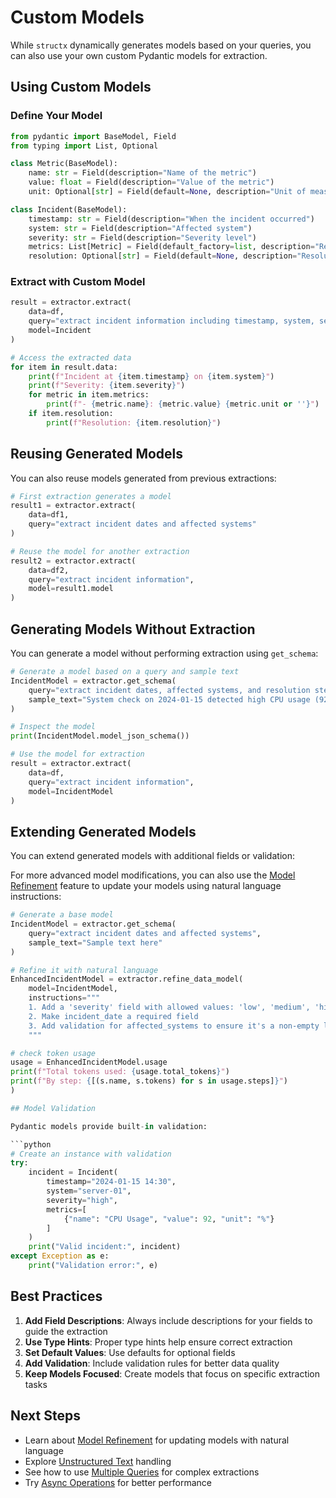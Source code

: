 # Custom Models

While `structx` dynamically generates models based on your queries, you can also
use your own custom Pydantic models for extraction.

## Using Custom Models

### Define Your Model

```python
from pydantic import BaseModel, Field
from typing import List, Optional

class Metric(BaseModel):
    name: str = Field(description="Name of the metric")
    value: float = Field(description="Value of the metric")
    unit: Optional[str] = Field(default=None, description="Unit of measurement")

class Incident(BaseModel):
    timestamp: str = Field(description="When the incident occurred")
    system: str = Field(description="Affected system")
    severity: str = Field(description="Severity level")
    metrics: List[Metric] = Field(default_factory=list, description="Related metrics")
    resolution: Optional[str] = Field(default=None, description="Resolution steps")
```

### Extract with Custom Model

```python
result = extractor.extract(
    data=df,
    query="extract incident information including timestamp, system, severity, metrics, and resolution",
    model=Incident
)

# Access the extracted data
for item in result.data:
    print(f"Incident at {item.timestamp} on {item.system}")
    print(f"Severity: {item.severity}")
    for metric in item.metrics:
        print(f"- {metric.name}: {metric.value} {metric.unit or ''}")
    if item.resolution:
        print(f"Resolution: {item.resolution}")
```

## Reusing Generated Models

You can also reuse models generated from previous extractions:

```python
# First extraction generates a model
result1 = extractor.extract(
    data=df1,
    query="extract incident dates and affected systems"
)

# Reuse the model for another extraction
result2 = extractor.extract(
    data=df2,
    query="extract incident information",
    model=result1.model
)
```

## Generating Models Without Extraction

You can generate a model without performing extraction using `get_schema`:

```python
# Generate a model based on a query and sample text
IncidentModel = extractor.get_schema(
    query="extract incident dates, affected systems, and resolution steps",
    sample_text="System check on 2024-01-15 detected high CPU usage (92%) on server-01."
)

# Inspect the model
print(IncidentModel.model_json_schema())

# Use the model for extraction
result = extractor.extract(
    data=df,
    query="extract incident information",
    model=IncidentModel
)
```

## Extending Generated Models

You can extend generated models with additional fields or validation:

For more advanced model modifications, you can also use the
[Model Refinement](model-refinement.md) feature to update your models using
natural language instructions:

````python
# Generate a base model
IncidentModel = extractor.get_schema(
    query="extract incident dates and affected systems",
    sample_text="Sample text here"
)

# Refine it with natural language
EnhancedIncidentModel = extractor.refine_data_model(
    model=IncidentModel,
    instructions="""
    1. Add a 'severity' field with allowed values: 'low', 'medium', 'high'
    2. Make incident_date a required field
    3. Add validation for affected_systems to ensure it's a non-empty list
    """

# check token usage
usage = EnhancedIncidentModel.usage
print(f"Total tokens used: {usage.total_tokens}")
print(f"By step: {[(s.name, s.tokens) for s in usage.steps]}")
)

## Model Validation

Pydantic models provide built-in validation:

```python
# Create an instance with validation
try:
    incident = Incident(
        timestamp="2024-01-15 14:30",
        system="server-01",
        severity="high",
        metrics=[
            {"name": "CPU Usage", "value": 92, "unit": "%"}
        ]
    )
    print("Valid incident:", incident)
except Exception as e:
    print("Validation error:", e)
````

## Best Practices

1. **Add Field Descriptions**: Always include descriptions for your fields to
   guide the extraction
2. **Use Type Hints**: Proper type hints help ensure correct extraction
3. **Set Default Values**: Use defaults for optional fields
4. **Add Validation**: Include validation rules for better data quality
5. **Keep Models Focused**: Create models that focus on specific extraction
   tasks

## Next Steps

- Learn about [Model Refinement](model-refinement.md) for updating models with
  natural language
- Explore [Unstructured Text](unstructured-text.md) handling
- See how to use [Multiple Queries](multiple-queries.md) for complex extractions
- Try [Async Operations](async-operations.md) for better performance
